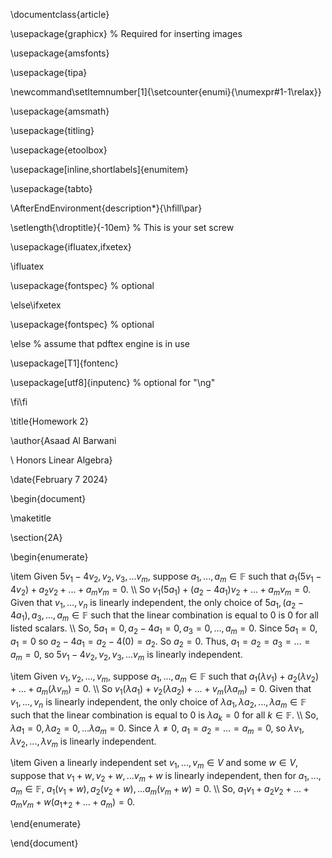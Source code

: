 
\documentclass{article}

\usepackage{graphicx} % Required for inserting images

\usepackage{amsfonts}

\usepackage{tipa}

\newcommand\setItemnumber[1]{\setcounter{enumi}{\numexpr#1-1\relax}}

\usepackage{amsmath}

\usepackage{titling}

\usepackage{etoolbox}

\usepackage[inline,shortlabels]{enumitem}

  

\usepackage{tabto}

\AfterEndEnvironment{description*}{\hfill\par}

  

\setlength{\droptitle}{-10em}   % This is your set screw

\usepackage{ifluatex,ifxetex}

\ifluatex

  \usepackage{fontspec} % optional

\else\ifxetex

  \usepackage{fontspec} % optional

\else % assume that pdftex engine is in use

  \usepackage[T1]{fontenc}

  \usepackage[utf8]{inputenc} % optional for "\ng"

\fi\fi

\title{Homework 2}

\author{Asaad Al Barwani

\\  Honors Linear Algebra}

\date{February 7 2024}

  

\begin{document}

  

\maketitle

  

\section{2A}

  

\begin{enumerate}

  

\item Given $5v_1-4v_2, v_2,v_3,...v_m$, suppose $a_1,...,a_m \in \mathbb{F}$ such that $a_1(5v_1-4v_2)+a_2v_2+...+a_mv_m=0$. \\\\ So $v_1(5a_1)+(a_2-4a_1)v_2+...+a_mv_m=0$. Given that $v_1,...,v_n$ is linearly independent, the only choice of $5a_1,(a_2-4a_1),a_3,...,a_m \in \mathbb{F}$ such that the linear combination is equal to 0 is 0 for all listed scalars. \\\\ So, $5a_1=0,a_2-4a_1=0,a_3=0,...,a_m=0$. Since $5a_1=0, a_1=0$ so $a_2-4a_1=a_2-4(0)=a_2$. So $a_2=0$. Thus, $a_1=a_2=a_3=...=a_m=0$, so $5v_1-4v_2, v_2,v_3,...v_m$ is linearly independent. 

  

\item Given $v_1,v_2,...,v_m$, suppose $a_1,...,a_m \in \mathbb{F}$ such that $a_1(\lambda v_1)+a_2(\lambda v_2)+...+a_m(\lambda v_m)=0$. \\\\ So $v_1(\lambda a_1)+v_2(\lambda a_2)+...+v_m(\lambda a_m)=0$. Given that $v_1,...,v_n$ is linearly independent, the only choice of $\lambda a_1, \lambda a_2, ..., \lambda a_m \in \mathbb{F}$ such that the linear combination is equal to 0 is $\lambda a_k = 0$ for all $k \in \mathbb{F}$. \\\\ So, $\lambda a_1=0, \lambda a_2 = 0, ... \lambda a_m = 0$. Since $\lambda \neq 0$, $a_1=a_2=...=a_m=0$, so $\lambda v_1,\lambda v_2,..., \lambda v_m$ is linearly independent.

  

\item Given a linearly independent set $v_1,...,v_m \in V$ and some $w \in V$, suppose that $v_1+w,v_2+w,...v_m+w$ is linearly independent, then for $a_1,...,a_m \in \mathbb{F}$, $a_1(v_1+w),a_2(v_2+w),...a_m(v_m+w)=0$. \\\\ So, $a_1v_1+a_2v_2+...+a_mv_m+w(a_1+_2+...+a_m)=0$.

\end{enumerate}

\end{document}